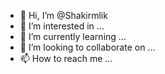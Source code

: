 - 👋 Hi, I’m @Shakirmlik
- 👀 I’m interested in ...
- 🌱 I’m currently learning ...
- 💞️ I’m looking to collaborate on ...
- 📫 How to reach me ...

<!---
Shakirmlik/Shakirmlik is a ✨ special ✨ repository because its `README.md` (this file) appears on your GitHub profile.
You can click the Preview link to take a look at your changes.
--->

